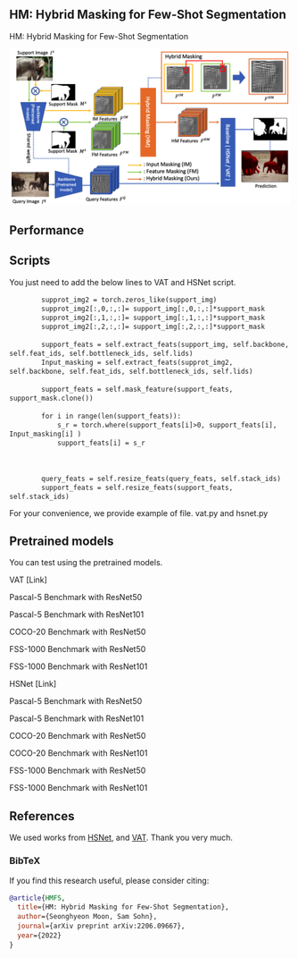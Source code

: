 ## HM: Hybrid Masking for Few-Shot Segmentation
HM: Hybrid Masking for Few-Shot Segmentation

<p align="middle">
    <img src="figure/main_fig2.png">
</p>

## Performance



## Scripts

You just need to add the below lines to VAT and HSNet script.

            supprot_img2 = torch.zeros_like(support_img)            
            supprot_img2[:,0,:,:]= support_img[:,0,:,:]*support_mask 
            supprot_img2[:,1,:,:]= support_img[:,1,:,:]*support_mask  
            supprot_img2[:,2,:,:]= support_img[:,2,:,:]*support_mask  

            support_feats = self.extract_feats(support_img, self.backbone, self.feat_ids, self.bottleneck_ids, self.lids)
            Input_masking = self.extract_feats(supprot_img2, self.backbone, self.feat_ids, self.bottleneck_ids, self.lids)

            support_feats = self.mask_feature(support_feats, support_mask.clone())

            for i in range(len(support_feats)):
                s_r = torch.where(support_feats[i]>0, support_feats[i],  Input_masking[i] )
                support_feats[i] = s_r
                


            query_feats = self.resize_feats(query_feats, self.stack_ids)
            support_feats = self.resize_feats(support_feats, self.stack_ids)



For your convenience, we provide example of file. vat.py and hsnet.py


## Pretrained models

You can test using the pretrained models.

VAT [Link] 

Pascal-5 Benchmark with ResNet50

Pascal-5 Benchmark with ResNet101

COCO-20 Benchmark with ResNet50

FSS-1000 Benchmark with ResNet50

FSS-1000 Benchmark with ResNet101


HSNet [Link]

Pascal-5 Benchmark with ResNet50

Pascal-5 Benchmark with ResNet101

COCO-20 Benchmark with ResNet50

COCO-20 Benchmark with ResNet101

FSS-1000 Benchmark with ResNet50

FSS-1000 Benchmark with ResNet101


## References

We used works from [HSNet](https://github.com/juhongm999/hsnet), and [VAT](https://github.com/Seokju-Cho/Volumetric-Aggregation-Transformer). Thank you very much.

### BibTeX
If you find this research useful, please consider citing:

````BibTeX
@article{HMFS,
  title={HM: Hybrid Masking for Few-Shot Segmentation},
  author={Seonghyeon Moon, Sam Sohn},
  journal={arXiv preprint arXiv:2206.09667},
  year={2022}
}
````
